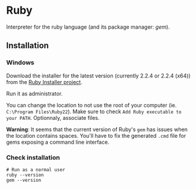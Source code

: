 # Ruby

Interpreter for the ruby language (and its package manager: _gem_).

## Installation


### Windows 

Download the installer for the latest version (currently 2.2.4 or 2.2.4 (x64)) from the [Ruby Installer project](http://rubyinstaller.org/downloads/).

Run it as administrator.

You can change the location to not use the root of your computer (ie. `C:\Program Files\Ruby22`). Make sure to check `Add Ruby executable to your PATH`. Optionnaly, associate files.

__Warning__: It seems that the current version of Ruby's `gem` has issues when the location contains spaces.
You'll have to fix the generated `.cmd` file for gems exposing a command line interface.

### Check installation

```shell
# Run as a normal user
ruby --version
gem --version
```
